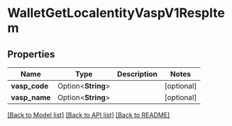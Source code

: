 # WalletGetLocalentityVaspV1RespItem

## Properties

Name | Type | Description | Notes
------------ | ------------- | ------------- | -------------
**vasp_code** | Option<**String**> |  | [optional]
**vasp_name** | Option<**String**> |  | [optional]

[[Back to Model list]](../README.md#documentation-for-models) [[Back to API list]](../README.md#documentation-for-api-endpoints) [[Back to README]](../README.md)


